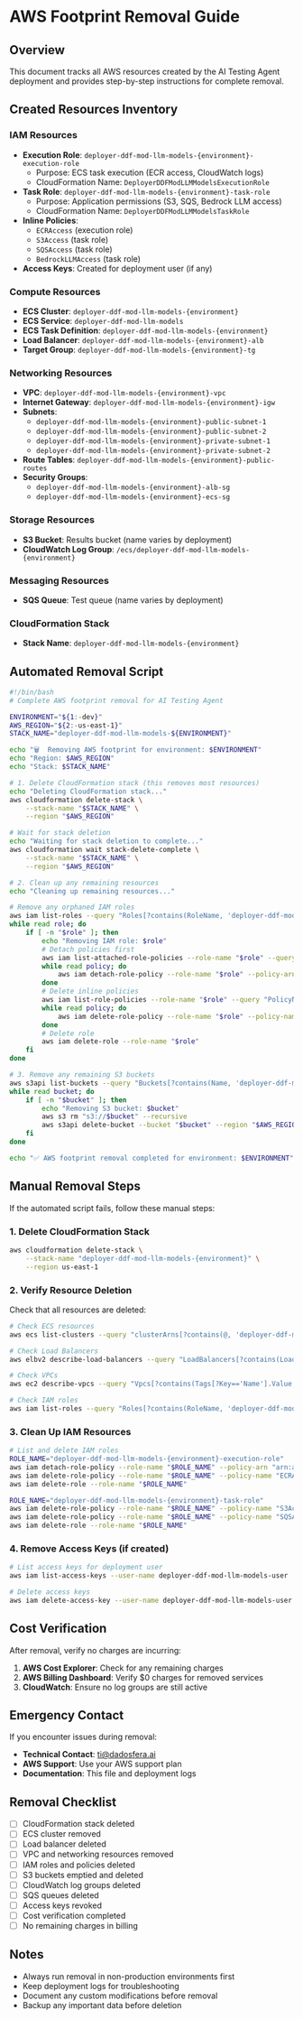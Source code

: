 # AWS Footprint Removal Guide

## Overview

This document tracks all AWS resources created by the AI Testing Agent deployment and provides step-by-step instructions for complete removal.

## Created Resources Inventory

### IAM Resources
- **Execution Role**: `deployer-ddf-mod-llm-models-{environment}-execution-role`
  - Purpose: ECS task execution (ECR access, CloudWatch logs)
  - CloudFormation Name: `DeployerDDFModLLMModelsExecutionRole`
- **Task Role**: `deployer-ddf-mod-llm-models-{environment}-task-role`  
  - Purpose: Application permissions (S3, SQS, Bedrock LLM access)
  - CloudFormation Name: `DeployerDDFModLLMModelsTaskRole`
- **Inline Policies**: 
  - `ECRAccess` (execution role)
  - `S3Access` (task role)
  - `SQSAccess` (task role)
  - `BedrockLLMAccess` (task role)
- **Access Keys**: Created for deployment user (if any)

### Compute Resources
- **ECS Cluster**: `deployer-ddf-mod-llm-models-{environment}`
- **ECS Service**: `deployer-ddf-mod-llm-models`
- **ECS Task Definition**: `deployer-ddf-mod-llm-models-{environment}`
- **Load Balancer**: `deployer-ddf-mod-llm-models-{environment}-alb`
- **Target Group**: `deployer-ddf-mod-llm-models-{environment}-tg`

### Networking Resources
- **VPC**: `deployer-ddf-mod-llm-models-{environment}-vpc`
- **Internet Gateway**: `deployer-ddf-mod-llm-models-{environment}-igw`
- **Subnets**: 
  - `deployer-ddf-mod-llm-models-{environment}-public-subnet-1`
  - `deployer-ddf-mod-llm-models-{environment}-public-subnet-2`
  - `deployer-ddf-mod-llm-models-{environment}-private-subnet-1`
  - `deployer-ddf-mod-llm-models-{environment}-private-subnet-2`
- **Route Tables**: `deployer-ddf-mod-llm-models-{environment}-public-routes`
- **Security Groups**:
  - `deployer-ddf-mod-llm-models-{environment}-alb-sg`
  - `deployer-ddf-mod-llm-models-{environment}-ecs-sg`

### Storage Resources
- **S3 Bucket**: Results bucket (name varies by deployment)
- **CloudWatch Log Group**: `/ecs/deployer-ddf-mod-llm-models-{environment}`

### Messaging Resources
- **SQS Queue**: Test queue (name varies by deployment)

### CloudFormation Stack
- **Stack Name**: `deployer-ddf-mod-llm-models-{environment}`

## Automated Removal Script

```bash
#!/bin/bash
# Complete AWS footprint removal for AI Testing Agent

ENVIRONMENT="${1:-dev}"
AWS_REGION="${2:-us-east-1}"
STACK_NAME="deployer-ddf-mod-llm-models-${ENVIRONMENT}"

echo "🗑️  Removing AWS footprint for environment: $ENVIRONMENT"
echo "Region: $AWS_REGION"
echo "Stack: $STACK_NAME"

# 1. Delete CloudFormation stack (this removes most resources)
echo "Deleting CloudFormation stack..."
aws cloudformation delete-stack \
    --stack-name "$STACK_NAME" \
    --region "$AWS_REGION"

# Wait for stack deletion
echo "Waiting for stack deletion to complete..."
aws cloudformation wait stack-delete-complete \
    --stack-name "$STACK_NAME" \
    --region "$AWS_REGION"

# 2. Clean up any remaining resources
echo "Cleaning up remaining resources..."

# Remove any orphaned IAM roles
aws iam list-roles --query "Roles[?contains(RoleName, 'deployer-ddf-mod-llm-models')].RoleName" --output text | \
while read role; do
    if [ -n "$role" ]; then
        echo "Removing IAM role: $role"
        # Detach policies first
        aws iam list-attached-role-policies --role-name "$role" --query "AttachedPolicies[].PolicyArn" --output text | \
        while read policy; do
            aws iam detach-role-policy --role-name "$role" --policy-arn "$policy"
        done
        # Delete inline policies
        aws iam list-role-policies --role-name "$role" --query "PolicyNames" --output text | \
        while read policy; do
            aws iam delete-role-policy --role-name "$role" --policy-name "$policy"
        done
        # Delete role
        aws iam delete-role --role-name "$role"
    fi
done

# 3. Remove any remaining S3 buckets
aws s3api list-buckets --query "Buckets[?contains(Name, 'deployer-ddf-mod-llm-models')].Name" --output text | \
while read bucket; do
    if [ -n "$bucket" ]; then
        echo "Removing S3 bucket: $bucket"
        aws s3 rm "s3://$bucket" --recursive
        aws s3api delete-bucket --bucket "$bucket" --region "$AWS_REGION"
    fi
done

echo "✅ AWS footprint removal completed for environment: $ENVIRONMENT"
```

## Manual Removal Steps

If the automated script fails, follow these manual steps:

### 1. Delete CloudFormation Stack
```bash
aws cloudformation delete-stack \
    --stack-name "deployer-ddf-mod-llm-models-{environment}" \
    --region us-east-1
```

### 2. Verify Resource Deletion
Check that all resources are deleted:
```bash
# Check ECS resources
aws ecs list-clusters --query "clusterArns[?contains(@, 'deployer-ddf-mod-llm-models')]"

# Check Load Balancers
aws elbv2 describe-load-balancers --query "LoadBalancers[?contains(LoadBalancerName, 'deployer-ddf-mod-llm-models')]"

# Check VPCs
aws ec2 describe-vpcs --query "Vpcs[?contains(Tags[?Key=='Name'].Value, 'deployer-ddf-mod-llm-models')]"

# Check IAM roles
aws iam list-roles --query "Roles[?contains(RoleName, 'deployer-ddf-mod-llm-models')]"
```

### 3. Clean Up IAM Resources
```bash
# List and delete IAM roles
ROLE_NAME="deployer-ddf-mod-llm-models-{environment}-execution-role"
aws iam detach-role-policy --role-name "$ROLE_NAME" --policy-arn "arn:aws:iam::aws:policy/service-role/AmazonECSTaskExecutionRolePolicy"
aws iam delete-role-policy --role-name "$ROLE_NAME" --policy-name "ECRAccess"
aws iam delete-role --role-name "$ROLE_NAME"

ROLE_NAME="deployer-ddf-mod-llm-models-{environment}-task-role"
aws iam delete-role-policy --role-name "$ROLE_NAME" --policy-name "S3Access"
aws iam delete-role-policy --role-name "$ROLE_NAME" --policy-name "SQSAccess"
aws iam delete-role --role-name "$ROLE_NAME"
```

### 4. Remove Access Keys (if created)
```bash
# List access keys for deployment user
aws iam list-access-keys --user-name deployer-ddf-mod-llm-models-user

# Delete access keys
aws iam delete-access-key --user-name deployer-ddf-mod-llm-models-user --access-key-id AKIA...
```

## Cost Verification

After removal, verify no charges are incurring:

1. **AWS Cost Explorer**: Check for any remaining charges
2. **AWS Billing Dashboard**: Verify $0 charges for removed services
3. **CloudWatch**: Ensure no log groups are still active

## Emergency Contact

If you encounter issues during removal:
- **Technical Contact**: ti@dadosfera.ai
- **AWS Support**: Use your AWS support plan
- **Documentation**: This file and deployment logs

## Removal Checklist

- [ ] CloudFormation stack deleted
- [ ] ECS cluster removed
- [ ] Load balancer deleted
- [ ] VPC and networking resources removed
- [ ] IAM roles and policies deleted
- [ ] S3 buckets emptied and deleted
- [ ] CloudWatch log groups deleted
- [ ] SQS queues deleted
- [ ] Access keys revoked
- [ ] Cost verification completed
- [ ] No remaining charges in billing

## Notes

- Always run removal in non-production environments first
- Keep deployment logs for troubleshooting
- Document any custom modifications before removal
- Backup any important data before deletion 
